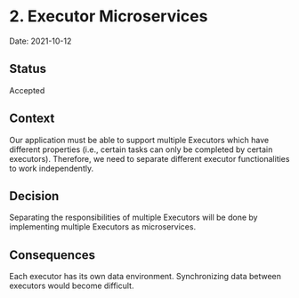 # 2. Executor Microservices

Date: 2021-10-12

## Status

Accepted

## Context
Our application must be able to support multiple Executors which have different properties 
(i.e., certain tasks can only be completed by certain executors).
Therefore, we need to separate different executor functionalities to work independently.

## Decision
Separating the responsibilities of multiple Executors will be done by implementing multiple Executors as microservices.

## Consequences
Each executor has its own data environment. Synchronizing data between executors would become difficult.
